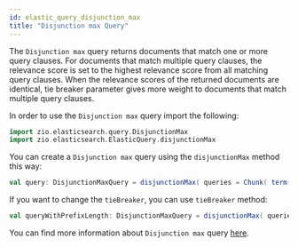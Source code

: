 ```yaml
---
id: elastic_query_disjunction_max
title: "Disjunction max Query"
---
```


The `Disjunction max` query returns documents  that match one or more query clauses. For documents that match multiple query clauses, the relevance score is set to the highest relevance score from all matching query clauses. When the relevance scores of the returned documents are identical, tie breaker parameter gives more weight to documents that match multiple query clauses.

In order to use the `Disjunction max` query import the following:
```scala
import zio.elasticsearch.query.DisjunctionMax
import zio.elasticsearch.ElasticQuery.disjunctionMax
```

You can create a `Disjunction max` query using the `disjunctionMax` method this way:
```scala
val query: DisjunctionMaxQuery = disjunctionMax( queries = Chunk( term( field = "stringField", value = "test"), exists( field = "intField")))
```

If you want to change the `tieBreaker`, you can use `tieBreaker` method:
```scala
val queryWithPrefixLength: DisjunctionMaxQuery = disjunctionMax( queries = Chunk( queries = Chunk( exists("existsField"), ids("1", "2", "3"))).tieBreaker(0.5f))
```

You can find more information about `Disjunction max` query [here](https://www.elastic.co/guide/en/elasticsearch/reference/current/query-dsl-dis-max-query.html).

